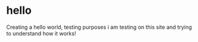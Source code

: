 # hello
Creating a hello world, testing purposes
i am testing on this site and trying to understand how it works!
